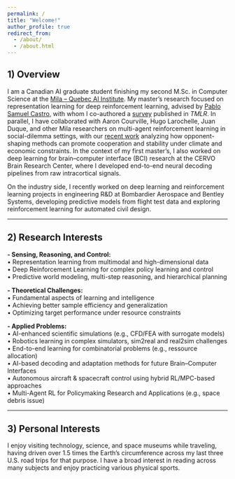 ```yaml
---
permalink: /
title: "Welcome!"
author_profile: true
redirect_from: 
  - /about/
  - /about.html
---
```


## 1) Overview 

I am a Canadian AI graduate student finishing my second M.Sc. in Computer Science at the [Mila – Quebec AI Institute](https://mila.quebec/en/directory/ayoub-echchahed). My master’s research focused on representation learning for deep reinforcement learning, advised by [Pablo Samuel Castro](https://mila.quebec/en/directory/pablo-samuel-castro), with whom I co-authored a [survey](https://arxiv.org/pdf/2506.17518) published in *TMLR*. In parallel, I have collaborated with Aaron Courville, Hugo Larochelle, Juan Duque, and other Mila researchers on multi-agent reinforcement learning in social-dilemma settings, with our [recent work](https://openreview.net/pdf?id=ex93RVyP5r) analyzing how opponent-shaping methods can promote cooperation and stability under climate and economic constraints. In the context of my first master’s, I also worked on deep learning for brain–computer interface (BCI) research at the CERVO Brain Research Center, where I developed end-to-end neural decoding pipelines from raw intracortical signals. 

On the industry side, I recently worked on deep learning and reinforcement learning projects in engineering R&D at Bombardier Aerospace and Bentley Systems, developing predictive models from flight test data and exploring reinforcement learning for automated civil design.




---

## 2) Research Interests

**- Sensing, Reasoning, and Control:**  
• Representation learning from multimodal and high-dimensional data  
• Deep Reinforcement Learning for complex policy learning and control  
• Predictive world modeling, multi-step reasoning, and hierarchical planning  

**- Theoretical Challenges:**  
• Fundamental aspects of learning and intelligence  
• Achieving better sample efficiency and generalization  
• Optimizing target performance under resource constraints  

**- Applied Problems:**  
• AI-enhanced scientific simulations (e.g., CFD/FEA with surrogate models)  
• Robotics learning in complex simulators, sim2real and real2sim challenges  
• End-to-end learning for combinatorial problems (e.g., ressource allocation)  
• AI-based decoding and adaptation methods for future Brain–Computer Interfaces  
• Autonomous aircraft & spacecraft control using hybrid RL/MPC-based approaches  
• Multi-Agent RL for Policymaking Research  and Applications (e.g., space debris issue)  

---

## 3) Personal Interests

I enjoy visiting technology, science, and space museums while traveling, having driven over 1.5 times the Earth’s circumference across my last three U.S. road trips for that purpose. I have a broad interest in reading across many subjects and enjoy practicing various physical sports.


